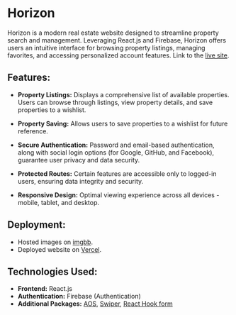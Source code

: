 # Horizon

Horizon is a modern real estate website designed to streamline property search and management. Leveraging React.js and Firebase, Horizon offers users an intuitive interface for browsing property listings, managing favorites, and accessing personalized account features. Link to the [live site](https://b9a9-real-estate-arefin40.vercel.app).

## Features:

-  **Property Listings:** Displays a comprehensive list of available properties. Users can browse through listings, view property details, and save properties to a wishlist.

-  **Property Saving:** Allows users to save properties to a wishlist for future reference.

-  **Secure Authentication:** Password and email-based authentication, along with social login options (for Google, GitHub, and Facebook), guarantee user privacy and data security.

-  **Protected Routes:** Certain features are accessible only to logged-in users, ensuring data integrity and security.

-  **Responsive Design:** Optimal viewing experience across all devices - mobile, tablet, and desktop.

## Deployment:

-  Hosted images on [imgbb](https://www.imgbb.com).
-  Deployed website on [Vercel](https://vercel.com/).

## Technologies Used:

-  **Frontend:** React.js
-  **Authentication:** Firebase (Authentication)
-  **Additional Packages:**
   [AOS](https://github.com/michalsnik/aos),
   [Swiper](https://github.com/nolimits4web/swiper),
   [React Hook form](https://github.com/react-hook-form/react-hook-form)
